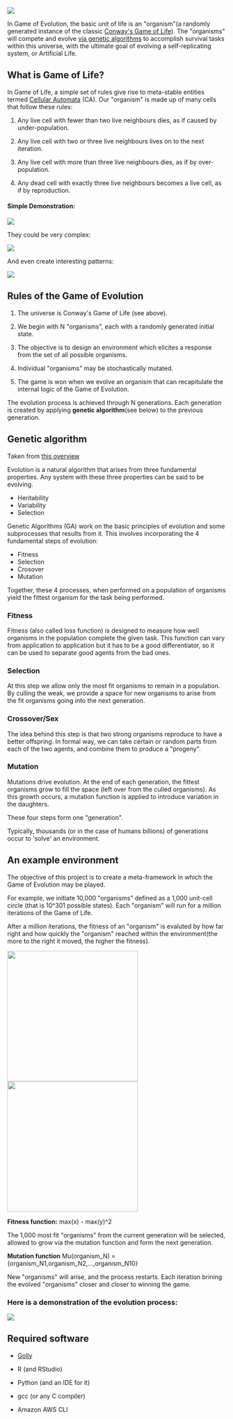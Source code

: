 ![](https://github.com/fransilvion/REvolution/blob/master/img/logo.gif)

In Game of Evolution, the basic unit of life is an "organism"(a randomly generated instance of the classic [Conway's Game of Life](https://en.wikipedia.org/wiki/Game_of_Life)). The "organisms" will compete and evolve [via genetic algorithms](https://www.youtube.com/watch?v=qv6UVOQ0F44) to accomplish survival tasks within this universe, with the ultimate  goal of evolving a self-replicating system, or Artificial Life.

## What is Game of Life?
In Game of Life, a simple set of rules give rise to meta-stable entities termed [Cellular Automata](https://en.wikipedia.org/wiki/Cellular_automaton) (CA). Our "organism" is made up of many cells that follow these rules: 

1. Any live cell with fewer than two live neighbours dies, as if caused by under-population.

2. Any live cell with two or three live neighbours lives on to the next iteration.

3. Any live cell with more than three live neighbours dies, as if by over-population.

4. Any dead cell with exactly three live neighbours becomes a live cell, as if by reproduction.

#### Simple Demonstration: 
![](https://github.com/fransilvion/REvolution/blob/master/img/simple.gif)
   
They could be very complex: 
   
![](https://github.com/fransilvion/REvolution/blob/master/img/complex.gif)

And even create interesting patterns: 
   
![](https://github.com/fransilvion/REvolution/blob/master/img/pattern_complex.gif)
   
## Rules of the Game of Evolution

1. The universe is Conway's Game of Life (see above).

2. We begin with N "organisms", each with a randomly generated initial state. 

3. The objective is to design an environment which elicites a response from the set of all possible organisms.

4. Individual "organisms" may be stochastically mutated.

5. The game is won when we evolve an organism that can recapitulate the internal logic of the Game of Evolution.

The evolution process is achieved through N generations. Each generation is created by applying __genetic algorithm__(see below) to the previous generation.   

## Genetic algorithm

Taken from [this overview](https://medium.com/sigmoid/https-medium-com-rishabh-anand-on-the-origin-of-genetic-algorithms-fc927d2e11e0)

Evolution is a natural algorithm that arises from three fundamental properties. Any system with these three properties can be said to be evolving.

- Heritability
- Variability
- Selection

Genetic Algorithms (GA) work on the basic principles of evolution and some subprocesses that results from it. This involves incorporating the 4 fundamental steps of evolution:

- Fitness
- Selection
- Crosover
- Mutation

Together, these 4 processes, when performed on a population of organisms yield the fittest organism for the task being performed.

### Fitness

Fitness (also called loss function) is designed to measure how well organisms in the population complete the given task. This function can vary from application to application but it has to be a good differentiator, so it can be used to separate good agents from the bad ones.

### Selection

At this step we allow only the most fit organisms to remain in a population. By culling the weak, we provide a space for new organisms to arise from the fit organisms going into the next generation.

### Crossover/Sex

The idea behind this step is that two strong organisms reproduce to have a better offspring. In formal way, we can take certain or random parts from each of the two agents, and combine them to produce a "progeny". 

### Mutation

Mutations drive evolution. At the end of each generation, the fittest organisms grow to fill the space (left over from the culled organisms). As this growth occurs, a mutation function is applied to introduce variation in the daughters. 

These four steps form one "generation".

Typically, thousands (or in the case of humans billions) of generations occur to 'solve' an environment.

## An example environment

The objective of this project is to create a meta-framework in which the Game of Evolution may be played.

For example, we initiate 10,000 "organisms" defined as a 1,000 unit-cell circle (that is 10^301 possible states). Each "organism" will run for a million iterations of the Game of Life.

After a million iterations, the fitness of an "organism" is evaluted by how far right and how quickly the "organism" reached within the environment(the more to the right it moved, the higher the fitness).

<img src="https://github.com/fransilvion/REvolution/blob/master/img/moving_to_top_right.gif" height="300"/><img src="https://github.com/fransilvion/REvolution/blob/master/img/moving_to_right_with_fitness.gif" height="300"/>

**Fitness function:** max(x) - max(y)^2

The 1,000 most fit "organisms" from the current generation will be selected, allowed to grow via the mutation function and form the next generation.

**Mutation function** Mu(organism_N) = {organism_N1,organism_N2,...,organism_N10}

New "organisms" will arise, and the process restarts. Each iteration brining the evolved "organisms" closer and closer to winning the game.

### Here is a demonstration of the evolution process: 

![](https://github.com/fransilvion/REvolution/blob/master/img/generations_simulation.gif)

## Required software 

* [Golly](http://golly.sourceforge.net/)

* R (and RStudio)

* Python (and an IDE for it)

* gcc (or any C compiler)

* Amazon AWS CLI



